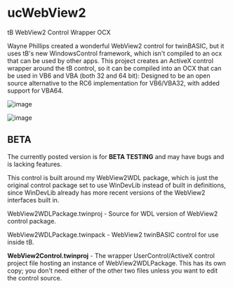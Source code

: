 # ucWebView2
tB WebView2 Control Wrapper OCX

Wayne Phillips created a wonderful WebView2 control for twinBASIC, but it uses tB's new WindowsControl framework, which isn't compiled to an ocx that can be used by other apps. This project creates an ActiveX control wrapper around the tB control, so it can be compiled into an OCX that can be used in VB6 and VBA (both 32 and 64 bit): Designed to be an open source alternative to the RC6 implementation for VB6/VBA32, with added support for VBA64.

![image](https://github.com/user-attachments/assets/9a79a7da-2359-4612-88ce-5f627ed5072b)

![image](https://github.com/user-attachments/assets/7068b124-74df-4aec-87c1-2869c049a596)

## BETA ##

The currently posted version is for **BETA TESTING** and may have bugs and is lacking features.

This control is built around my WebView2WDL package, which is just the original control package set to use WinDevLib instead of built in definitions, since WinDevLib already has more recent versions of the WebView2 interfaces built in. 

WebView2WDLPackage.twinproj - Source for WDL version of WebView2 control package.

WebView2WDLPackage.twinpack - WebView2 twinBASIC control for use inside tB.

**WebView2Control.twinproj** - The wrapper UserControl/ActiveX control project file hosting an instance of WebView2WDLPackage. This has its own copy; you don't need either of the other two files unless you want to edit the control source.


